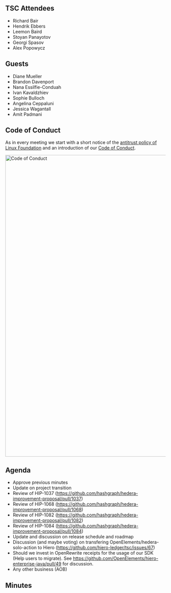 ## TSC Attendees

- Richard Bair
- Hendrik Ebbers
- Leemon Baird
- Stoyan Panayotov
- Georgi Spasov
- Alex Popowycz

## Guests

- Diane Mueller
- Brandon Davenport
- Nana Essilfie-Conduah
- Ivan Kavaldzhiev
- Sophie Bulloch
- Angelina Ceppaluni
- Jessica Wagantall
- Amit Padmani

## Code of Conduct

As in every meeting we start with a short notice of the [antitrust policy of Linux Foundation](https://www.linuxfoundation.org/legal/antitrust-policy)
and an introduction of our [Code of Conduct](https://www.lfdecentralizedtrust.org/code-of-conduct).

<img width="945" alt="Code of Conduct" src="https://github.com/user-attachments/assets/3a187bc9-65ae-461e-bb46-7ce0db8e32cf">

## Agenda

- Approve previous minutes
- Update on project transition
- Review of HIP-1037 (https://github.com/hashgraph/hedera-improvement-proposal/pull/1037)
- Review of HIP-1068 (https://github.com/hashgraph/hedera-improvement-proposal/pull/1068)
- Review of HIP-1082 (https://github.com/hashgraph/hedera-improvement-proposal/pull/1082)
- Review of HIP-1084 (https://github.com/hashgraph/hedera-improvement-proposal/pull/1084)
- Update and discussion on release schedule and roadmap
- Discussion (and maybe voting) on transfering OpenElements/hedera-solo-action to Hiero (https://github.com/hiero-ledger/tsc/issues/67)
- Should we invest in OpenRewrite receipts for the usage of our SDK (Help users to migrate). See https://github.com/OpenElements/hiero-enterprise-java/pull/49 for discussion.
- Any other business (AOB)

## Minutes
